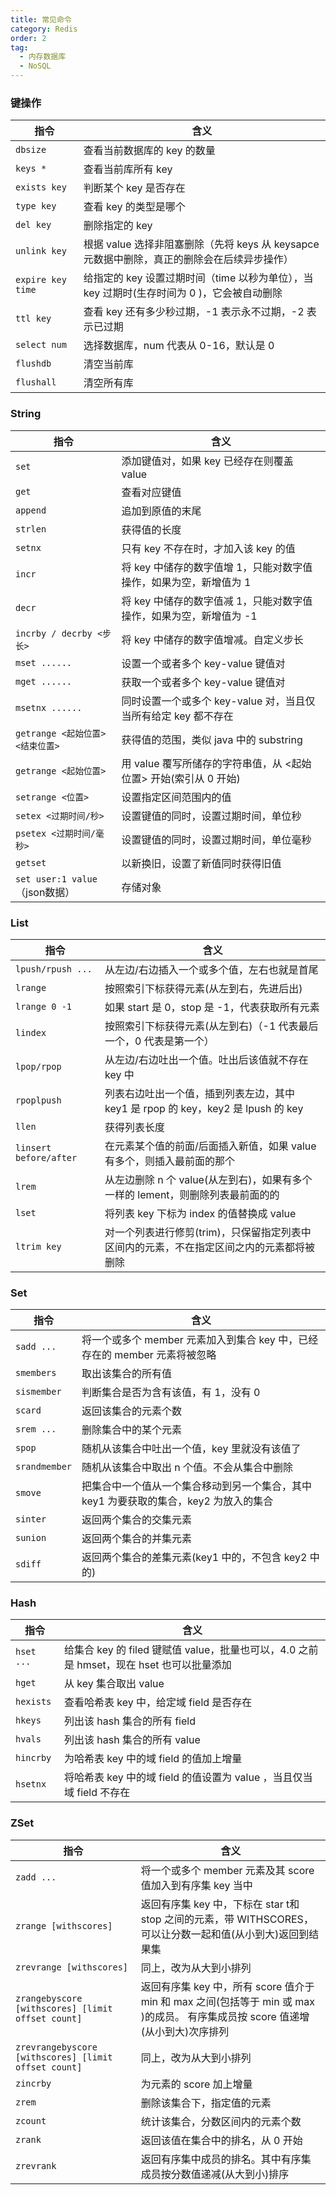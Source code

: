 ```yaml
---
title: 常见命令
category: Redis
order: 2
tag:
  - 内存数据库
  - NoSQL
---
```


### 键操作

| 指令              | 含义                                                         |
| ----------------- | ------------------------------------------------------------ |
| `dbsize`          | 查看当前数据库的 key 的数量                                  |
| `keys *`          | 查看当前库所有 key                                           |
| `exists key`      | 判断某个 key 是否存在                                        |
| `type key`        | 查看 key 的类型是哪个                                        |
| `del key`         | 删除指定的 key                                               |
| `unlink key`      | 根据 value 选择非阻塞删除（先将 keys 从 keysapce 元数据中删除，真正的删除会在后续异步操作） |
| `expire key time` | 给指定的 key 设置过期时间（time 以秒为单位），当 key 过期时(生存时间为 0 )，它会被自动删除 |
| `ttl key`         | 查看 key 还有多少秒过期，-1 表示永不过期，-2 表示已过期      |
| `select num`      | 选择数据库，num 代表从 0-16，默认是 0                        |
| `flushdb`         | 清空当前库                                                   |
| `flushall`        | 清空所有库                                                   |

### String

| 指令                             | 含义                                                         |
| -------------------------------- | ------------------------------------------------------------ |
| `set`                            | 添加键值对，如果 key 已经存在则覆盖 value                    |
| `get`                            | 查看对应键值                                                 |
| `append`                         | 追加到原值的末尾                                             |
| `strlen`                         | 获得值的长度                                                 |
| `setnx`                          | 只有 key 不存在时，才加入该 key 的值                         |
| `incr`                           | 将 key 中储存的数字值增 1，只能对数字值操作，如果为空，新增值为 1 |
| `decr`                           | 将 key 中储存的数字值减 1，只能对数字值操作，如果为空，新增值为 -1 |
| `incrby / decrby <步长>`         | 将 key 中储存的数字值增减。自定义步长                        |
| `mset ......`                    | 设置一个或者多个 key-value 键值对                            |
| `mget ......`                    | 获取一个或者多个 key-value 键值对                            |
| `msetnx ......`                  | 同时设置一个或多个 key-value 对，当且仅当所有给定 key 都不存在 |
| `getrange <起始位置> <结束位置>` | 获得值的范围，类似 java 中的 substring                       |
| `getrange <起始位置>`            | 用 value 覆写所储存的字符串值，从 <起始位置> 开始(索引从 0 开始) |
| `setrange <位置>`                | 设置指定区间范围内的值                                       |
| `setex <过期时间/秒>`            | 设置键值的同时，设置过期时间，单位秒                         |
| `psetex <过期时间/毫秒>`         | 设置键值的同时，设置过期时间，单位毫秒                       |
| `getset`                         | 以新换旧，设置了新值同时获得旧值                             |
| `set user:1 value`（json数据）   | 存储对象                                                     |


### List

| 指令                   | 含义                                                         |
| ---------------------- | ------------------------------------------------------------ |
| `lpush/rpush ...`      | 从左边/右边插入一个或多个值，左右也就是首尾                  |
| `lrange`               | 按照索引下标获得元素(从左到右，先进后出)                     |
| `lrange 0 -1`          | 如果 start 是 0，stop 是 -1，代表获取所有元素                |
| `lindex`               | 按照索引下标获得元素(从左到右)（-1 代表最后一个，0 代表是第一个） |
| `lpop/rpop`            | 从左边/右边吐出一个值。吐出后该值就不存在 key 中             |
| `rpoplpush`            | 列表右边吐出一个值，插到列表左边，其中 key1 是 rpop 的 key，key2 是 lpush 的 key |
| `llen`                 | 获得列表长度                                                 |
| `linsert before/after` | 在元素某个值的前面/后面插入新值，如果 value 有多个，则插入最前面的那个 |
| `lrem`                 | 从左边删除 n 个 value(从左到右)，如果有多个一样的 lement，则删除列表最前面的的 |
| `lset`                 | 将列表 key 下标为 index 的值替换成 value                     |
| `ltrim key`            | 对一个列表进行修剪(trim)，只保留指定列表中区间内的元素，不在指定区间之内的元素都将被删除 |


### Set

| 指令          | 含义                                                         |
| ------------- | ------------------------------------------------------------ |
| `sadd ...`    | 将一个或多个 member 元素加入到集合 key 中，已经存在的 member 元素将被忽略 |
| `smembers`    | 取出该集合的所有值                                           |
| `sismember`   | 判断集合是否为含有该值，有 1，没有 0                         |
| `scard`       | 返回该集合的元素个数                                         |
| `srem ...`    | 删除集合中的某个元素                                         |
| `spop`        | 随机从该集合中吐出一个值，key 里就没有该值了                 |
| `srandmember` | 随机从该集合中取出 n 个值。不会从集合中删除                  |
| `smove`       | 把集合中一个值从一个集合移动到另一个集合，其中 key1 为要获取的集合，key2 为放入的集合 |
| `sinter`      | 返回两个集合的交集元素                                       |
| `sunion`      | 返回两个集合的并集元素                                       |
| `sdiff`       | 返回两个集合的差集元素(key1 中的，不包含 key2 中的)          |


### Hash

| 指令       | 含义                                                         |
| ---------- | ------------------------------------------------------------ |
| `hset ...` | 给集合 key 的 filed 键赋值 value，批量也可以，4.0 之前是 hmset，现在 hset 也可以批量添加 |
| `hget`     | 从 key 集合取出 value                                        |
| `hexists`  | 查看哈希表 key 中，给定域 field 是否存在                     |
| `hkeys`    | 列出该 hash 集合的所有 field                                 |
| `hvals`    | 列出该 hash 集合的所有 value                                 |
| `hincrby`  | 为哈希表 key 中的域 field 的值加上增量                       |
| `hsetnx`   | 将哈希表 key 中的域 field 的值设置为 value ，当且仅当域 field 不存在 |


### ZSet

| 指令                                                 | 含义                                                         |
| ---------------------------------------------------- | ------------------------------------------------------------ |
| `zadd ...`                                           | 将一个或多个 member 元素及其 score 值加入到有序集 key 当中   |
| `zrange [withscores]`                                | 返回有序集 key 中，下标在 star t和 stop 之间的元素，带 WITHSCORES，可以让分数一起和值(从小到大)返回到结果集 |
| `zrevrange [withscores]`                             | 同上，改为从大到小排列                                       |
| `zrangebyscore [withscores] [limit offset count]`    | 返回有序集 key 中，所有 score 值介于 min 和 max 之间(包括等于 min 或 max )的成员。 有序集成员按 score 值递增(从小到大)次序排列 |
| `zrevrangebyscore [withscores] [limit offset count]` | 同上，改为从大到小排列                                       |
| `zincrby`                                            | 为元素的 score 加上增量                                      |
| `zrem`                                               | 删除该集合下，指定值的元素                                   |
| `zcount`                                             | 统计该集合，分数区间内的元素个数                             |
| `zrank`                                              | 返回该值在集合中的排名，从 0 开始                            |
| `zrevrank`                                           | 返回有序集中成员的排名。其中有序集成员按分数值递减(从大到小)排序 |
